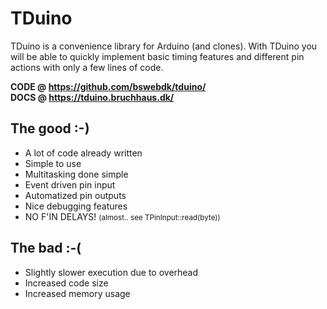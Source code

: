 # TDuino

TDuino is a convenience library for Arduino (and clones). With TDuino you will be able to
quickly implement basic timing features and different pin actions with only a few lines
of code.

__CODE @ https://github.com/bswebdk/tduino/__ <br/>
__DOCS @ https://tduino.bruchhaus.dk/__


## The good :-)
* A lot of code already written
* Simple to use
* Multitasking done simple
* Event driven pin input
* Automatized pin outputs
* Nice debugging features
* NO F'IN DELAYS! <small>(almost.. see TPinInput::read(byte))</small>

## The bad :-(
* Slightly slower execution due to overhead
* Increased code size
* Increased memory usage
